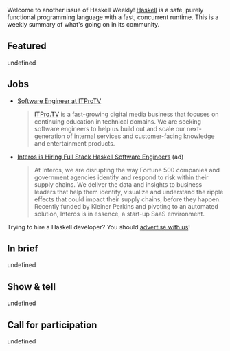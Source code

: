 Welcome to another issue of Haskell Weekly!
[Haskell](https://www.haskell.org) is a safe, purely functional programming language with a fast, concurrent runtime.
This is a weekly summary of what's going on in its community.

## Featured

undefined

## Jobs

- [Software Engineer at ITProTV](https://www.linkedin.com/jobs/view/1938385901/)
  > [ITPro.TV](https://www.itpro.tv) is a fast-growing digital media business that focuses on continuing education in technical domains. We are seeking software engineers to help us build out and scale our next-generation of internal services and customer-facing knowledge and entertainment products.

- [Interos is Hiring Full Stack Haskell Software Engineers](https://www.interos.ai/vacancies/#haskell-software-engineer) (ad)
  > At Interos, we are disrupting the way Fortune 500 companies and government agencies identify and respond to risk within their supply chains. We deliver the data and insights to business leaders that help them identify, visualize and understand the ripple effects that could impact their supply chains, before they happen. Recently funded by Kleiner Perkins and pivoting to an automated solution, Interos is in essence, a start-up SaaS environment.


Trying to hire a Haskell developer?
You should [advertise with us](https://haskellweekly.news/advertising.html)!

## In brief

undefined

## Show & tell

undefined

## Call for participation

undefined
